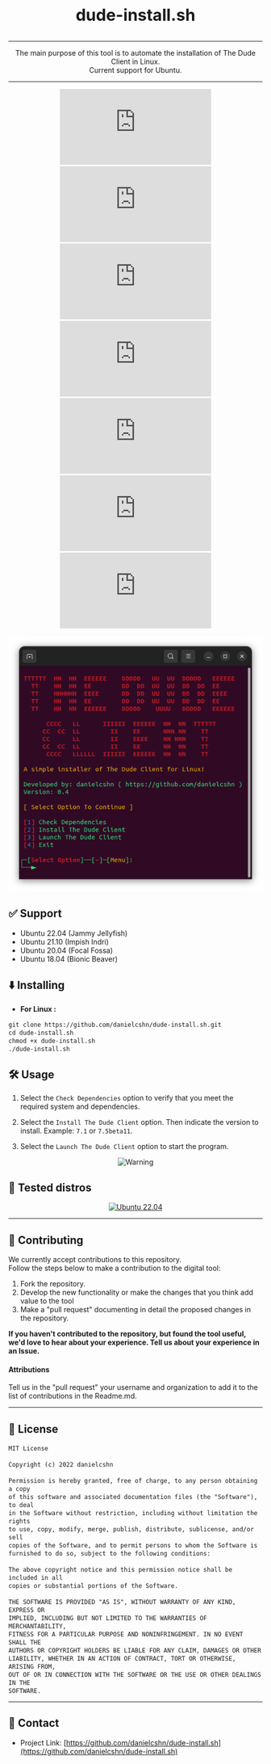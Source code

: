 <div align="center">
  <h3 style="font-size: xx-large;"> dude-install.sh </h3>
  <hr>
  <p>The main purpose of this tool is to automate the installation of The Dude Client in Linux.<br>Current support for Ubuntu.</p>
  <hr>
</div>

<div align="center">
  
[![GitHub issues](https://img.shields.io/bitbucket/issues/danielcshn/dude-install.sh?style=for-the-badge)](https://github.com/danielcshn/dude-install.sh/issues)
[![GitHub watchers](https://img.shields.io/github/watchers/danielcshn/dude-install.sh?style=for-the-badge)](https://github.com/danielcshn/dude-install.sh/watchers)
[![GitHub forks](https://img.shields.io/github/forks/danielcshn/dude-install.sh?style=for-the-badge)](https://github.com/danielcshn/dude-install.sh/fork)
[![GitHub stars](https://img.shields.io/github/stars/danielcshn/dude-install.sh?style=for-the-badge)](https://github.com/danielcshn/dude-install.sh/stargazers)
[![License](https://img.shields.io/github/license/danielcshn/dude-install.sh?style=for-the-badge)](https://github.com/danielcshn/dude-install.sh/blob/main/LICENSE)
[![Language](https://img.shields.io/github/languages/top/danielcshn/dude-install.sh?style=for-the-badge)](https://github.com/danielcshn/dude-install.sh/search?l=shell)
[![GitHub last commit](https://img.shields.io/github/last-commit/danielcshn/dude-install.sh?style=for-the-badge)](https://github.com/danielcshn/dude-install.sh/commits/main)

</div>

<p align="center">
  <img src="https://github.com/danielcshn/dude-install.sh/raw/main/imgs/dude-installer_scrs1.png" title="dude-install.sh">
</p>

## ✅ Support

- Ubuntu 22.04 (Jammy Jellyfish)
- Ubuntu 21.10 (Impish Indri)
- Ubuntu 20.04 (Focal Fossa)
- Ubuntu 18.04 (Bionic Beaver)

## ⬇️ Installing
+ **For Linux :**
```
git clone https://github.com/danielcshn/dude-install.sh.git
cd dude-install.sh
chmod +x dude-install.sh
./dude-install.sh
```

## 🛠️ Usage

1. Select the `Check Dependencies` option to verify that you meet the required system and dependencies.

2. Select the `Install The Dude Client` option. Then indicate the version to install. Example: `7.1` or `7.5beta11`.

3. Select the `Launch The Dude Client` option to start the program.

<p align="center">
  <img src="https://img.shields.io/badge/%E2%9A%A0%20WARNING:%20This%20Script%20comes%20with%20ABSOLUTELY%20NO%20WARRANTY!%20-red?style=for-the-badge" title="Warning">
</p>

## 🧪 Tested distros

<div align="center">

[![Ubuntu 22.04](https://img.shields.io/badge/Ubuntu-%E2%9C%85-blue?style=for-the-badge&logo=ubuntu)](https://ubuntu.com/)

</div>

---

## 🤝 Contributing

We currently accept contributions to this repository.<br>Follow the steps below to make a contribution to the digital tool:

1. Fork the repository.
2. Develop the new functionality or make the changes that you think add value to the tool
3. Make a "pull request" documenting in detail the proposed changes in the repository.

**If you haven't contributed to the repository, but found the tool useful, we'd love to hear about your experience. Tell us about your experience in an Issue.**

#### Attributions
Tell us in the "pull request" your username and organization to add it to the list of contributions in the Readme.md.

---

## 📝 License

```
MIT License

Copyright (c) 2022 danielcshn

Permission is hereby granted, free of charge, to any person obtaining a copy
of this software and associated documentation files (the "Software"), to deal
in the Software without restriction, including without limitation the rights
to use, copy, modify, merge, publish, distribute, sublicense, and/or sell
copies of the Software, and to permit persons to whom the Software is
furnished to do so, subject to the following conditions:

The above copyright notice and this permission notice shall be included in all
copies or substantial portions of the Software.

THE SOFTWARE IS PROVIDED "AS IS", WITHOUT WARRANTY OF ANY KIND, EXPRESS OR
IMPLIED, INCLUDING BUT NOT LIMITED TO THE WARRANTIES OF MERCHANTABILITY,
FITNESS FOR A PARTICULAR PURPOSE AND NONINFRINGEMENT. IN NO EVENT SHALL THE
AUTHORS OR COPYRIGHT HOLDERS BE LIABLE FOR ANY CLAIM, DAMAGES OR OTHER
LIABILITY, WHETHER IN AN ACTION OF CONTRACT, TORT OR OTHERWISE, ARISING FROM,
OUT OF OR IN CONNECTION WITH THE SOFTWARE OR THE USE OR OTHER DEALINGS IN THE
SOFTWARE.
```

---

## 📧 Contact

- Project Link: [https://github.com/danielcshn/dude-install.sh](https://github.com/danielcshn/dude-install.sh)
